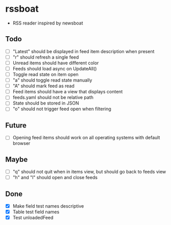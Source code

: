 # rssboat
- RSS reader inspired by newsboat

## Todo
- [ ] "Latest" should be displayed in feed item description when present
- [ ] "r" should refresh a single feed
- [ ] Unread items should have different color
- [ ] Feeds should load async on UpdateAll()
- [ ] Toggle read state on item open
- [ ] "a" should toggle read state manually
- [ ] "A" should mark feed as read
- [ ] Feed items should have a view that displays content
- [ ] feeds.yaml should not be relative path
- [ ] State should be stored in JSON
- [ ] "o" should not trigger feed open when filtering

## Future
- [ ] Opening feed items should work on all operating systems with default browser

## Maybe
- [ ] "q" should not quit when in items view, but should go back to feeds view
- [ ] "h" and "l" should open and close feeds

## Done
- [x] Make field test names descriptive
- [x] Table test field names
- [x] Test unloadedFeed
